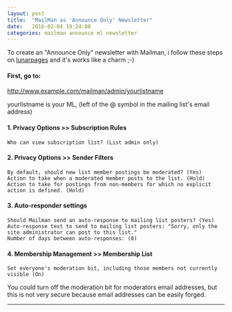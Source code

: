 ```yaml
---
layout: post
title:  "MailMan as 'Announce Only' Newsletter"
date:   2016-02-04 19:24:00
categories: mailman announce ml newsletter
---
```



To create an "Announce Only" newsletter with Mailman, 
i follow these steps on [lunarpages] and it's works like a charm ;-) 


#### First, go to:

http://www.example.com/mailman/admin/yourlistname

yourlistname is your ML, 
(left of the @ symbol in the mailing list's email address)


#### 1. Privacy Options >> Subscription Rules

    Who can view subscription list? (List admin only)


#### 2. Privacy Options >> Sender Filters

    By default, should new list member postings be moderated? (Yes)
    Action to take when a moderated member posts to the list. (Hold)
    Action to take for postings from non-members for which no explicit action is defined. (Hold)


#### 3. Auto-responder settings

    Should Mailman send an auto-response to mailing list posters? (Yes)
    Auto-response text to send to mailing list posters: "Sorry, only the site administrator can post to this list."
    Number of days between auto-responses: (0)


#### 4. Membership Management >> Membership List

    Set everyone's moderation bit, including those members not currently visible (On)


You could turn off the moderation bit for moderators email addresses, 
but this is not very secure because email addresses can be easily forged.



---
[lunarpages]: <http://wiki.lunarpages.com/MailMan_Announce_Only_Mailing_List>
